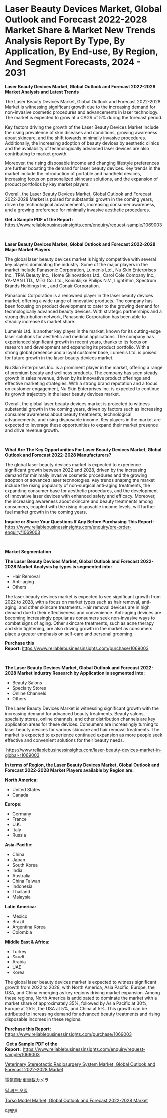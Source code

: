<p><h1>Laser Beauty Devices Market, Global Outlook and Forecast 2022-2028 Market Share & Market New Trends Analysis Report By Type, By Application, By End-use, By Region, And Segment Forecasts, 2024 - 2031</h1></p><p><strong>Laser Beauty Devices Market, Global Outlook and Forecast 2022-2028 Market Analysis and Latest Trends</strong></p>
<p><p>The Laser Beauty Devices Market, Global Outlook and Forecast 2022-2028 Market is witnessing significant growth due to the increasing demand for non-invasive cosmetic procedures and advancements in laser technology. The market is expected to grow at a CAGR of 5% during the forecast period.</p><p>Key factors driving the growth of the Laser Beauty Devices Market include the rising prevalence of skin diseases and conditions, growing awareness about skincare, and the shift towards minimally invasive procedures. Additionally, the increasing adoption of beauty devices by aesthetic clinics and the availability of technologically advanced laser devices are also contributing to market growth.</p><p>Moreover, the rising disposable income and changing lifestyle preferences are further boosting the demand for laser beauty devices. Key trends in the market include the introduction of portable and handheld devices, increasing focus on personalized skincare solutions, and the expansion of product portfolios by key market players.</p><p>Overall, the Laser Beauty Devices Market, Global Outlook and Forecast 2022-2028 Market is poised for substantial growth in the coming years, driven by technological advancements, increasing consumer awareness, and a growing preference for minimally invasive aesthetic procedures.</p></p>
<p><strong>Get a Sample PDF of the Report:&nbsp;</strong> <a href="https://www.reliablebusinessinsights.com/enquiry/request-sample/1069003">https://www.reliablebusinessinsights.com/enquiry/request-sample/1069003</a></p>
<p>&nbsp;</p>
<p><strong>Laser Beauty Devices Market, Global Outlook and Forecast 2022-2028 Major Market Players</strong></p>
<p><p>The global laser beauty devices market is highly competitive with several key players dominating the industry. Some of the major players in the market include Panasonic Corporation, Lumenis Ltd., Nu Skin Enterprises Inc., TRIA Beauty Inc., Home Skinovations Ltd., Carol Cole Company Inc., YA-MAN LTD., MTG Co. Ltd., Koninklijke Philips N.V., LightStim, Spectrum Brands Holdings Inc., and Conair Corporation.</p><p>Panasonic Corporation is a renowned player in the laser beauty devices market, offering a wide range of innovative products. The company has been focusing on product development to cater to the growing demand for technologically advanced beauty devices. With strategic partnerships and a strong distribution network, Panasonic Corporation has been able to steadily increase its market share.</p><p>Lumenis Ltd. is another key player in the market, known for its cutting-edge laser solutions for aesthetic and medical applications. The company has experienced significant growth in recent years, thanks to its focus on research and development and expanding its product portfolio. With a strong global presence and a loyal customer base, Lumenis Ltd. is poised for future growth in the laser beauty devices market.</p><p>Nu Skin Enterprises Inc. is a prominent player in the market, offering a range of premium beauty and wellness products. The company has seen steady growth in sales revenue, driven by its innovative product offerings and effective marketing strategies. With a strong brand reputation and a focus on customer engagement, Nu Skin Enterprises Inc. is expected to continue its growth trajectory in the laser beauty devices market.</p><p>Overall, the global laser beauty devices market is projected to witness substantial growth in the coming years, driven by factors such as increasing consumer awareness about beauty treatments, technological advancements, and rising disposable income. Key players in the market are expected to leverage these opportunities to expand their market presence and drive revenue growth.</p></p>
<p>&nbsp;</p>
<p><strong>What Are The Key Opportunities For Laser Beauty Devices Market, Global Outlook and Forecast 2022-2028 Manufacturers?</strong></p>
<p><p>The global laser beauty devices market is expected to experience significant growth between 2022 and 2028, driven by the increasing demand for minimally invasive cosmetic procedures and the growing adoption of advanced laser technologies. Key trends shaping the market include the rising popularity of non-surgical anti-aging treatments, the expanding consumer base for aesthetic procedures, and the development of innovative laser devices with enhanced safety and efficacy. Moreover, the increasing awareness about skincare and beauty treatments among consumers, coupled with the rising disposable income levels, will further fuel market growth in the coming years.</p></p>
<p><strong>Inquire or Share Your Questions If Any Before Purchasing This Report:</strong> <a href="https://www.reliablebusinessinsights.com/enquiry/pre-order-enquiry/1069003">https://www.reliablebusinessinsights.com/enquiry/pre-order-enquiry/1069003</a></p>
<p>&nbsp;</p>
<p><strong>Market Segmentation</strong></p>
<p><strong>The Laser Beauty Devices Market, Global Outlook and Forecast 2022-2028 Market Analysis by types is segmented into:</strong></p>
<p><ul><li>Hair Removal</li><li>Anti-aging</li><li>Others</li></ul></p>
<p><p>The laser beauty devices market is expected to see significant growth from 2022 to 2028, with a focus on market types such as hair removal, anti-aging, and other skincare treatments. Hair removal devices are in high demand due to their effectiveness and convenience. Anti-aging devices are becoming increasingly popular as consumers seek non-invasive ways to combat signs of aging. Other skincare treatments, such as acne therapy and skin tightening, are also driving growth in the market as consumers place a greater emphasis on self-care and personal grooming.</p></p>
<p><strong>Purchase this Report:&nbsp;</strong><a href="https://www.reliablebusinessinsights.com/purchase/1069003">https://www.reliablebusinessinsights.com/purchase/1069003</a></p>
<p>&nbsp;</p>
<p><strong>The Laser Beauty Devices Market, Global Outlook and Forecast 2022-2028 Market Industry Research by Application is segmented into:</strong></p>
<p><ul><li>Beauty Salons</li><li>Specialty Stores</li><li>Online Channels</li><li>Others</li></ul></p>
<p><p>The Laser Beauty Devices Market is witnessing significant growth with the increasing demand for advanced beauty treatments. Beauty salons, specialty stores, online channels, and other distribution channels are key application areas for these devices. Consumers are increasingly turning to laser beauty devices for various skincare and hair removal treatments. The market is expected to experience continued expansion as more people seek effective and convenient solutions for their beauty needs.</p></p>
<p><a href="https://www.reliablebusinessinsights.com/laser-beauty-devices-market-in-global-r1069003">&nbsp;https://www.reliablebusinessinsights.com/laser-beauty-devices-market-in-global-r1069003</a></p>
<p><strong>In terms of Region, the Laser Beauty Devices Market, Global Outlook and Forecast 2022-2028 Market Players available by Region are:</strong></p>
<p>
    <p> <strong> North America: </strong>
        <ul>
            <li>United States</li>
            <li>Canada</li>
        </ul>
        </p> 
    <p> <strong> Europe: </strong>
        <ul>
            <li>Germany</li>
            <li>France</li>
            <li>U.K.</li>
            <li>Italy</li>
            <li>Russia</li>
        </ul>
        </p> 
    <p> <strong> Asia-Pacific: </strong>
        <ul>
            <li>China</li>
            <li>Japan</li>
            <li>South Korea</li>
            <li>India</li>
            <li>Australia</li>
            <li>China Taiwan</li>
            <li>Indonesia</li>
            <li>Thailand</li>
            <li>Malaysia</li>
        </ul>
        </p> 
    <p> <strong> Latin America: </strong>
        <ul>
            <li>Mexico</li>
            <li>Brazil</li>
            <li>Argentina Korea</li>
            <li>Colombia</li>
        </ul>
        </p> 
    <p> <strong> Middle East & Africa: </strong>
        <ul>
            <li>Turkey</li>
            <li>Saudi</li>
            <li>Arabia</li>
            <li>UAE</li>
            <li>Korea</li>
        </ul>
    </p>
    </p>
<p><p>The global laser beauty devices market is expected to witness significant growth from 2022 to 2028, with North America, Asia Pacific, Europe, the USA, and China emerging as key regions driving market expansion. Among these regions, North America is anticipated to dominate the market with a market share of approximately 35%, followed by Asia Pacific at 30%, Europe at 25%, the USA at 5%, and China at 5%. This growth can be attributed to increasing demand for advanced beauty treatments and rising disposable incomes in these regions.</p></p>
<p><strong>Purchase this Report: </strong><a href="https://www.reliablebusinessinsights.com/purchase/1069003">https://www.reliablebusinessinsights.com/purchase/1069003</a></p>
<p>&nbsp;<strong>Get a Sample PDF of the Report:&nbsp;&nbsp;</strong><a href="https://www.reliablebusinessinsights.com/enquiry/request-sample/1069003">https://www.reliablebusinessinsights.com/enquiry/request-sample/1069003</a></p>
<p><strong></strong></p>
<p><p><a href="https://github.com/RyleeBauch2023/Market-Research-Report-List-1/blob/main/veterinary-stereotactic-radiosurgery-system-market-global-outlook-and-forecast-2022-2028-market.md">Veterinary Stereotactic Radiosurgery System Market, Global Outlook and Forecast 2022-2028 Market</a></p><p><a href="https://github.com/kegley4963/Market-Research-Report-List-1/blob/main/891430885624.md">電気自動車車載カメラ</a></p><p><a href="https://github.com/AidenReinger/Market-Research-Report-List-1/blob/main/639194079268.md">딜 씨드 오일</a></p><p><a href="https://github.com/AndreanneHane2023/Market-Research-Report-List-1/blob/main/torso-model-market-global-outlook-and-forecast-2022-2028-market.md">Torso Model Market, Global Outlook and Forecast 2022-2028 Market</a></p><p><a href="https://github.com/wallacBahrtyinger567686/Market-Research-Report-List-1/blob/main/272673279267.md">디케텐</a></p></p>